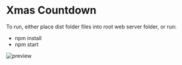 # Xmas Countdown

To run, either place dist folder files into root web server folder, or run:

* npm install
* npm start


![preview](https://i.imgur.com/WDOGINn.png)

